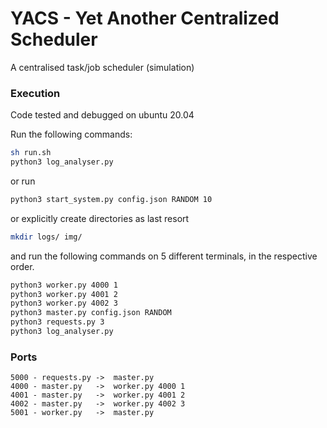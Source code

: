 # YACS - Yet Another Centralized Scheduler  
A centralised task/job scheduler (simulation)

### Execution
Code tested and debugged on ubuntu 20.04  

Run the following commands:

```sh
sh run.sh
python3 log_analyser.py
```  

or run

```sh
python3 start_system.py config.json RANDOM 10

```
or explicitly create directories as last resort

```sh
mkdir logs/ img/
```
and run the following commands on 5 different terminals, in the respective order.  

```sh
python3 worker.py 4000 1
python3 worker.py 4001 2
python3 worker.py 4002 3
python3 master.py config.json RANDOM
python3 requests.py 3
python3 log_analyser.py 
```


### Ports 
```
5000 - requests.py ->  master.py  
4000 - master.py   ->  worker.py 4000 1  
4001 - master.py   ->  worker.py 4001 2  
4002 - master.py   ->  worker.py 4002 3
5001 - worker.py   ->  master.py
```  